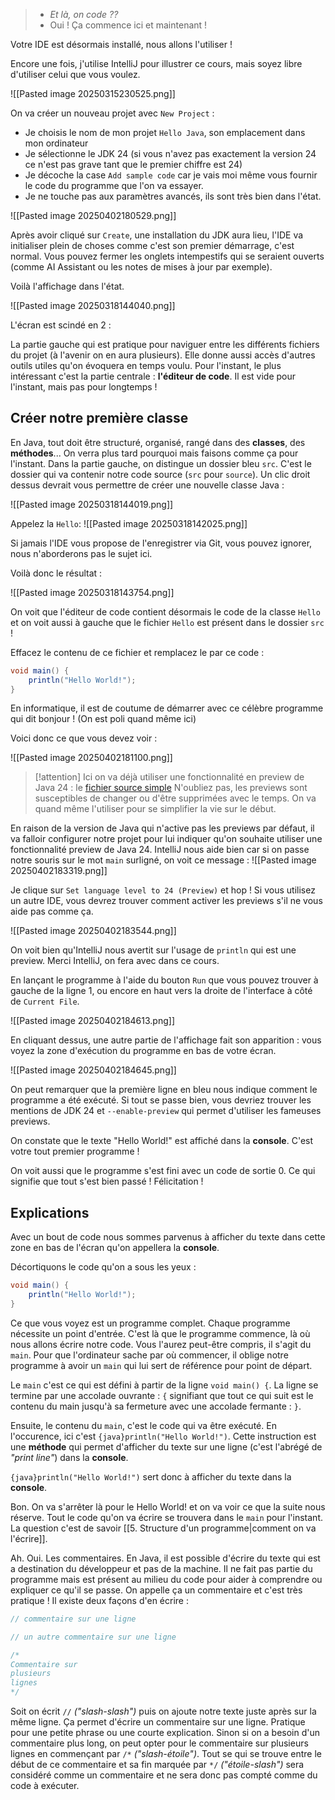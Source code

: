>- *Et là, on code ??*
>- Oui ! Ça commence ici et maintenant !

Votre IDE est désormais installé, nous allons l'utiliser !

Encore une fois, j'utilise IntelliJ pour illustrer ce cours, mais soyez libre d'utiliser celui que vous voulez.

![[Pasted image 20250315230525.png]]

On va créer un nouveau projet avec `New Project` :

- Je choisis le nom de mon projet `Hello Java`, son emplacement dans mon ordinateur
- Je sélectionne le JDK 24 (si vous n'avez pas exactement la version 24 ce n'est pas grave tant que le premier chiffre est 24)
- Je décoche la case `Add sample code` car je vais moi même vous fournir le code du programme que l'on va essayer.
- Je ne touche pas aux paramètres avancés, ils sont très bien dans l'état.

![[Pasted image 20250402180529.png]]

Après avoir cliqué sur `Create`, une installation du JDK aura lieu, l'IDE va initialiser plein de choses comme c'est son premier démarrage, c'est normal.
Vous pouvez fermer les onglets intempestifs qui se seraient ouverts (comme AI Assistant ou les notes de mises à jour par exemple).

Voilà l'affichage dans l'état.

![[Pasted image 20250318144040.png]]

L'écran est scindé en 2 :

La partie gauche qui est pratique pour naviguer entre les différents fichiers du projet (à l'avenir on en aura plusieurs). Elle donne aussi accès d'autres outils utiles qu'on évoquera en temps voulu. 
Pour l'instant, le plus intéressant c'est la partie centrale : **l'éditeur de code**.
Il est vide pour l'instant, mais pas pour longtemps !

## Créer notre première classe

En Java, tout doit être structuré, organisé, rangé dans des **classes**, des **méthodes**... 
On verra plus tard pourquoi mais faisons comme ça pour l'instant. Dans la partie gauche, on distingue un dossier bleu `src`. C'est le dossier qui va contenir notre code source (`src` pour `source`).
Un clic droit dessus devrait vous permettre de créer une nouvelle classe Java :

![[Pasted image 20250318144019.png]]

Appelez la `Hello`:
![[Pasted image 20250318142025.png]]

Si jamais l'IDE vous propose de l'enregistrer via Git, vous pouvez ignorer, nous n'aborderons pas le sujet ici.

Voilà donc le résultat :

![[Pasted image 20250318143754.png]]

On voit que l'éditeur de code contient désormais le code de la classe `Hello` et on voit aussi à gauche que le fichier `Hello` est présent dans le dossier `src` !

Effacez le contenu de ce fichier et remplacez le par ce code :

```java title:Hello.java
void main() {
    println("Hello World!");
}
```

En informatique, il est de coutume de démarrer avec ce célèbre programme qui dit bonjour ! (On est poli quand même ici)

Voici donc ce que vous devez voir :

![[Pasted image 20250402181100.png]]

> [!attention]
> Ici on va déjà utiliser une fonctionnalité en preview de Java 24 : le [fichier source simple](https://openjdk.org/jeps/495)
> N'oubliez pas, les previews sont susceptibles de changer ou d'être supprimées avec le temps. On va quand même l'utiliser pour se simplifier la vie sur le début.

En raison de la version de Java qui n'active pas les previews par défaut, il va falloir configurer notre projet pour lui indiquer qu'on souhaite utiliser une fonctionnalité preview de Java 24. IntelliJ nous aide bien car si on passe notre souris sur le mot `main` surligné, on voit ce message :
![[Pasted image 20250402183319.png]]

Je clique sur `Set language level to 24 (Preview)` et hop ! Si vous utilisez un autre IDE, vous devrez trouver comment activer les previews s'il ne vous aide pas comme ça.

![[Pasted image 20250402183544.png]]

On voit bien qu'IntelliJ nous avertit sur l'usage de `println` qui est une preview. Merci IntelliJ, on fera avec dans ce cours.

En lançant le programme à l'aide du bouton `Run` que vous pouvez trouver à gauche de la ligne 1, ou encore en haut vers la droite de l'interface à côté de `Current File`.

![[Pasted image 20250402184613.png]]

En cliquant dessus, une autre partie de l'affichage fait son apparition : vous voyez la zone d'exécution du programme en bas de votre écran.

![[Pasted image 20250402184645.png]]

On peut remarquer que la première ligne en bleu nous indique comment le programme a été exécuté. Si tout se passe bien, vous devriez trouver les mentions de JDK 24 et `--enable-preview` qui permet d'utiliser les fameuses previews.

On constate que le texte "Hello World!" est affiché dans la **console**. C'est votre tout premier programme !

On voit aussi que le programme s'est fini avec un code de sortie 0. Ce qui signifie que tout s'est bien passé ! Félicitation !
## Explications

Avec un bout de code nous sommes parvenus à afficher du texte dans cette zone en bas de l'écran qu'on appellera la **console**.

Décortiquons le code qu'on a sous les yeux :

```java title:Hello.java
void main() {
    println("Hello World!");
}
```

Ce que vous voyez est un programme complet. Chaque programme nécessite un point d'entrée. C'est là que le programme commence, là où nous allons écrire notre code. Vous l'aurez peut-être compris, il s'agit du `main`. Pour que l'ordinateur sache par où commencer, il oblige notre programme à avoir un `main` qui lui sert de référence pour point de départ.

Le `main` c'est ce qui est défini à partir de la ligne `void main() {`. La ligne se termine par une accolade ouvrante : `{` signifiant que tout ce qui suit est le contenu du main jusqu'à sa fermeture avec une accolade fermante : `}`.

Ensuite, le contenu du `main`, c'est le code qui va être exécuté. En l'occurence, ici c'est `{java}println("Hello World!")`. Cette instruction est une **méthode** qui permet d'afficher du texte sur une ligne (c'est l'abrégé de *"print line"*) dans la **console**.

`{java}println("Hello World!")` sert donc à afficher du texte dans la **console**.


Bon. On va s'arrêter là pour le Hello World! et on va voir ce que la suite nous réserve.
Tout le code qu'on va écrire se trouvera dans le `main` pour l'instant. La question c'est de savoir [[5. Structure d'un programme|comment on va l'écrire]].



Ah. Oui. Les commentaires.
En Java, il est possible d'écrire du texte qui est a destination du développeur et pas de la machine. Il ne fait pas partie du programme mais est présent au milieu du code pour aider à comprendre ou expliquer ce qu'il se passe. On appelle ça un commentaire et c'est très pratique !
Il existe deux façons d'en écrire :

```java
// commentaire sur une ligne

// un autre commentaire sur une ligne

/*
Commentaire sur 
plusieurs
lignes
*/
```

Soit on écrit `//` *("slash-slash")* puis on ajoute notre texte juste après sur la même ligne. Ça permet d'écrire un commentaire sur une ligne. Pratique pour une petite phrase ou une courte explication.
Sinon si on a besoin d'un commentaire plus long, on peut opter pour le commentaire sur plusieurs lignes en commençant par `/*` *("slash-étoile")*. Tout se qui se trouve entre le début de ce commentaire et sa fin marquée par `*/` *("étoile-slash")* sera considéré comme un commentaire et ne sera donc pas compté comme du code à exécuter.